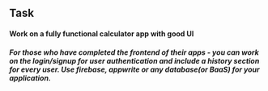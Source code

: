 ## Task
#### Work on a fully functional calculator app with good UI
##### For those who have completed the frontend of their apps - you can work on the login/signup for user authentication and include a history section for every user. Use firebase, appwrite or any database(or BaaS) for your application.
